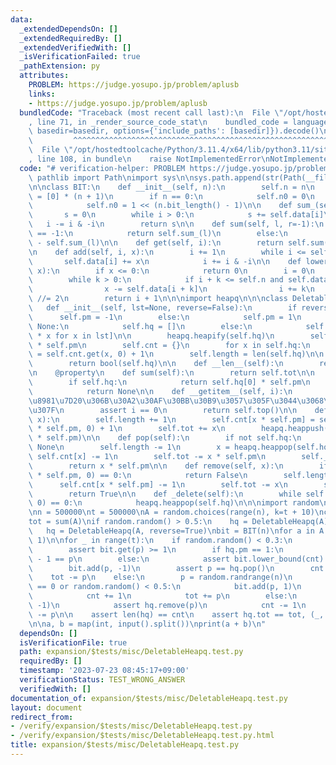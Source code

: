 ```yaml
---
data:
  _extendedDependsOn: []
  _extendedRequiredBy: []
  _extendedVerifiedWith: []
  _isVerificationFailed: true
  _pathExtension: py
  attributes:
    PROBLEM: https://judge.yosupo.jp/problem/aplusb
    links:
    - https://judge.yosupo.jp/problem/aplusb
  bundledCode: "Traceback (most recent call last):\n  File \"/opt/hostedtoolcache/Python/3.11.4/x64/lib/python3.11/site-packages/onlinejudge_verify/documentation/build.py\"\
    , line 71, in _render_source_code_stat\n    bundled_code = language.bundle(stat.path,\
    \ basedir=basedir, options={'include_paths': [basedir]}).decode()\n          \
    \         ^^^^^^^^^^^^^^^^^^^^^^^^^^^^^^^^^^^^^^^^^^^^^^^^^^^^^^^^^^^^^^^^^^^^^^^^^^^^^^^^^\n\
    \  File \"/opt/hostedtoolcache/Python/3.11.4/x64/lib/python3.11/site-packages/onlinejudge_verify/languages/python.py\"\
    , line 108, in bundle\n    raise NotImplementedError\nNotImplementedError\n"
  code: "# verification-helper: PROBLEM https://judge.yosupo.jp/problem/aplusb\nfrom\
    \ pathlib import Path\nimport sys\n\nsys.path.append(str(Path(__file__).resolve().parent.parent.parent.parent))\n\
    \n\nclass BIT:\n    def __init__(self, n):\n        self.n = n\n        self.data\
    \ = [0] * (n + 1)\n        if n == 0:\n            self.n0 = 0\n        else:\n\
    \            self.n0 = 1 << (n.bit_length() - 1)\n\n    def sum_(self, i):\n \
    \       s = 0\n        while i > 0:\n            s += self.data[i]\n         \
    \   i -= i & -i\n        return s\n\n    def sum(self, l, r=-1):\n        if r\
    \ == -1:\n            return self.sum_(l)\n        else:\n            return self.sum_(r)\
    \ - self.sum_(l)\n\n    def get(self, i):\n        return self.sum(i, i + 1)\n\
    \n    def add(self, i, x):\n        i += 1\n        while i <= self.n:\n     \
    \       self.data[i] += x\n            i += i & -i\n\n    def lower_bound(self,\
    \ x):\n        if x <= 0:\n            return 0\n        i = 0\n        k = self.n0\n\
    \        while k > 0:\n            if i + k <= self.n and self.data[i + k] < x:\n\
    \                x -= self.data[i + k]\n                i += k\n            k\
    \ //= 2\n        return i + 1\n\n\nimport heapq\n\n\nclass DeletableHeapq:\n \
    \   def __init__(self, lst=None, reverse=False):\n        if reverse:\n      \
    \      self.pm = -1\n        else:\n            self.pm = 1\n        if lst is\
    \ None:\n            self.hq = []\n        else:\n            self.hq = [self.pm\
    \ * x for x in lst]\n\n        heapq.heapify(self.hq)\n        self.tot = sum(self.hq)\
    \ * self.pm\n        self.cnt = {}\n        for x in self.hq:\n            self.cnt[x]\
    \ = self.cnt.get(x, 0) + 1\n        self.length = len(self.hq)\n\n    def __bool__(self):\n\
    \        return bool(self.hq)\n\n    def __len__(self):\n        return self.length\n\
    \n    @property\n    def sum(self):\n        return self.tot\n\n    def top(self):\n\
    \        if self.hq:\n            return self.hq[0] * self.pm\n        else:\n\
    \            return None\n\n    def __getitem__(self, i):\n        # \u5148\u982D\
    \u8981\u7D20\u306B\u30A2\u30AF\u30BB\u30B9\u3057\u305F\u3044\u3068\u304D\u306E\
    \u307F\n        assert i == 0\n        return self.top()\n\n    def push(self,\
    \ x):\n        self.length += 1\n        self.cnt[x * self.pm] = self.cnt.get(x\
    \ * self.pm, 0) + 1\n        self.tot += x\n        heapq.heappush(self.hq, x\
    \ * self.pm)\n\n    def pop(self):\n        if not self.hq:\n            return\
    \ None\n        self.length -= 1\n        x = heapq.heappop(self.hq)\n       \
    \ self.cnt[x] -= 1\n        self.tot -= x * self.pm\n        self._delete()\n\
    \        return x * self.pm\n\n    def remove(self, x):\n        if self.cnt.get(x\
    \ * self.pm, 0) == 0:\n            return False\n        self.length -= 1\n  \
    \      self.cnt[x * self.pm] -= 1\n        self.tot -= x\n        self._delete()\n\
    \        return True\n\n    def _delete(self):\n        while self.hq and self.cnt.get(self.hq[0],\
    \ 0) == 0:\n            heapq.heappop(self.hq)\n\n\nimport random\n\nrandom.seed(10)\n\
    \nn = 500000\nt = 500000\nA = random.choices(range(n), k=t + 10)\ncnt = len(A)\n\
    tot = sum(A)\nif random.random() > 0.5:\n    hq = DeletableHeapq(A)\nelse:\n \
    \   hq = DeletableHeapq(A, reverse=True)\nbit = BIT(n)\nfor a in A:\n    bit.add(a,\
    \ 1)\n\nfor _ in range(t):\n    if random.random() < 0.3:\n        p = hq[0]\n\
    \        assert bit.get(p) >= 1\n        if hq.pm == 1:\n            assert bit.lower_bound(1)\
    \ - 1 == p\n        else:\n            assert bit.lower_bound(cnt) - 1 == p\n\
    \        bit.add(p, -1)\n        assert p == hq.pop()\n        cnt -= 1\n    \
    \    tot -= p\n    else:\n        p = random.randrange(n)\n        if bit.get(p)\
    \ == 0 or random.random() < 0.5:\n            bit.add(p, 1)\n            hq.push(p)\n\
    \            cnt += 1\n            tot += p\n        else:\n            bit.add(p,\
    \ -1)\n            assert hq.remove(p)\n            cnt -= 1\n            tot\
    \ -= p\n\n    assert len(hq) == cnt\n    assert hq.tot == tot, (_, hq.tot, tot)\n\
    \n\na, b = map(int, input().split())\nprint(a + b)\n"
  dependsOn: []
  isVerificationFile: true
  path: expansion/$tests/misc/DeletableHeapq.test.py
  requiredBy: []
  timestamp: '2023-07-23 08:45:17+09:00'
  verificationStatus: TEST_WRONG_ANSWER
  verifiedWith: []
documentation_of: expansion/$tests/misc/DeletableHeapq.test.py
layout: document
redirect_from:
- /verify/expansion/$tests/misc/DeletableHeapq.test.py
- /verify/expansion/$tests/misc/DeletableHeapq.test.py.html
title: expansion/$tests/misc/DeletableHeapq.test.py
---
```

